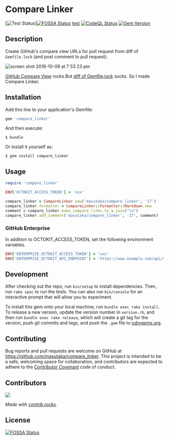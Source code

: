 # Compare Linker

[![Test Status](https://img.shields.io/github/actions/workflow/status/masutaka/compare_linker/test.yml?branch=main&style=flat-square&logo=githubactions&label=Test)][![FOSSA Status](https://app.fossa.com/api/projects/git%2Bgithub.com%2Fmasutaka%2Fcompare_linker.svg?type=shield)](https://app.fossa.com/projects/git%2Bgithub.com%2Fmasutaka%2Fcompare_linker?ref=badge_shield)
[test]
[![CodeQL Status](https://img.shields.io/github/actions/workflow/status/masutaka/compare_linker/github-code-scanning%2Fcodeql?branch=main&style=flat-square&logo=githubactions&label=CodeQL)][codeql]
[![Gem Version](https://img.shields.io/gem/v/compare_linker?style=flat-square&logo=rubygems&label=Gem)][gem]

[test]: https://github.com/masutaka/compare_linker/actions/workflows/test.yml?query=branch%3Amain
[codeql]: https://github.com/masutaka/compare_linker/actions/workflows/github-code-scanning/codeql?query=branch%3Amain
[gem]: https://rubygems.org/gems/compare_linker

## Description

Create GitHub's compare view URLs for pull request from diff of `Gemfile.lock` (and post comment to pull request).

![screen shot 2016-10-09 at 7 53 23 pm](https://cloud.githubusercontent.com/assets/170014/19219899/fd06eab8-8e5a-11e6-95fb-3b467088a712.png)

[GitHub Compare View](https://github.com/blog/612-introducing-github-compare-view) rocks.But [diff of Gemfile.lock](https://github.com/kyanny/compare_linker_demo/pull/14/files) sucks. So I made Compare Linker.

## Installation

Add this line to your application's Gemfile:

```ruby
gem 'compare_linker'
```

And then execute:

    $ bundle

Or install it yourself as:

    $ gem install compare_linker

## Usage

```ruby
require 'compare_linker'

ENV['OCTOKIT_ACCESS_TOKEN'] = 'xxx'

compare_linker = CompareLinker.new('masutaka/compare_linker', '17')
compare_linker.formatter = CompareLinker::Formatter::Markdown.new
comment = compare_linker.make_compare_links.to_a.join("\n")
compare_linker.add_comment('masutaka/compare_linker', '17', comment)
```

### GitHub Enterprise
In addition to OCTOKIT_ACCESS_TOKEN, set the following environment variables.

```ruby
ENV['ENTERPRISE_OCTOKIT_ACCESS_TOKEN'] = 'xxx'
ENV['ENTERPRISE_OCTOKIT_API_ENDPOINT'] = 'https://www.example.com/api/v3'
```

## Development

After checking out the repo, run `bin/setup` to install dependencies. Then, run `rake spec` to run the tests. You can also run `bin/console` for an interactive prompt that will allow you to experiment.

To install this gem onto your local machine, run `bundle exec rake install`. To release a new version, update the version number in `version.rb`, and then run `bundle exec rake release`, which will create a git tag for the version, push git commits and tags, and push the `.gem` file to [rubygems.org](https://rubygems.org).

## Contributing

Bug reports and pull requests are welcome on GitHub at https://github.com/masutaka/compare_linker. This project is intended to be a safe, welcoming space for collaboration, and contributors are expected to adhere to the [Contributor Covenant](http://contributor-covenant.org) code of conduct.

## Contributors

<a href="https://github.com/masutaka/compare_linker/graphs/contributors">
  <img src="https://contrib.rocks/image?repo=masutaka/compare_linker" />
</a>

*Made with [contrib.rocks](https://contrib.rocks).*


## License
[![FOSSA Status](https://app.fossa.com/api/projects/git%2Bgithub.com%2Fmasutaka%2Fcompare_linker.svg?type=large)](https://app.fossa.com/projects/git%2Bgithub.com%2Fmasutaka%2Fcompare_linker?ref=badge_large)